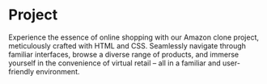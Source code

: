 # Project
Experience the essence of online shopping with our Amazon clone project, meticulously crafted with HTML and CSS. Seamlessly navigate through familiar interfaces, browse a diverse range of products, and immerse yourself in the convenience of virtual retail – all in a familiar and user-friendly environment.
